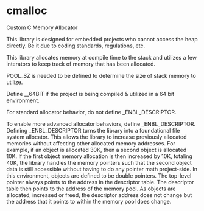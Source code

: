 # cmalloc
Custom C Memory Allocator

This library is designed for embedded projects who cannot access the heap directly. Be it due to coding standards, regulations, etc.

This library allocates memory at compile time to the stack and utilizes a few interators to keep track of memory that has been allocated.

POOL_SZ is needed to be defined to determine the size of stack memory to utilize.

Define __64BIT if the project is being compiled & utilized in a 64 bit environment.

For standard allocator behavior, do not define _ENBL_DESCRIPTOR.

To enable more advanced allocator behaviors, define _ENBL_DESCRIPTOR. Defining _ENBL_DESCRIPTOR turns the library into a foundational file system allocator. This allows the library to increase previously allocated memories without affecting other allocated memory addresses. For example, if an object is allocated 30K, then a second object is allocated 10K. If the first object memory allocation is then increased by 10K, totaling 40K, the library handles the memory pointers such that the second object data is still accessible without having to do any pointer math project-side. In this environment, objects are defined to be double pointers. The top-level pointer always points to the address in the descriptor table. The descriptor table then points to the address of the memory pool. As objects are allocated, increased or freed, the descriptor address does not change but the address that it points to within the memory pool does change.
